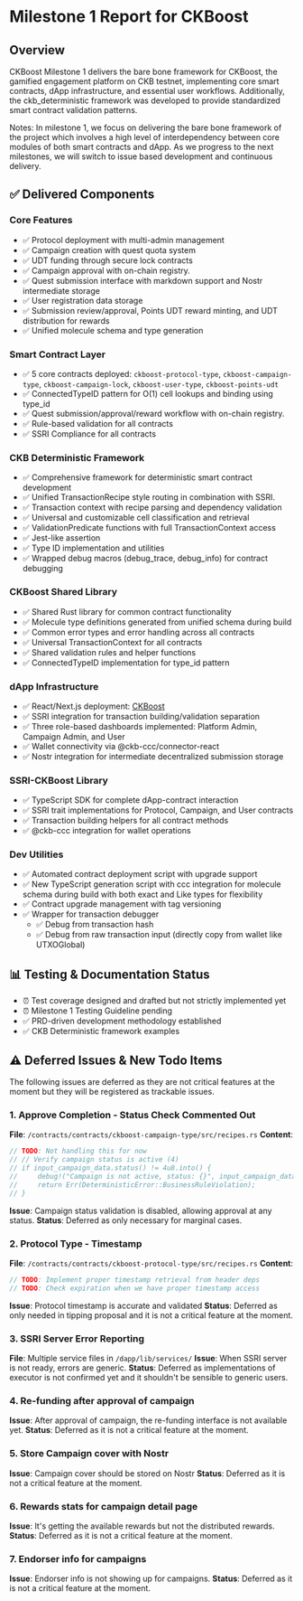 # Milestone 1 Report for CKBoost

## Overview

CKBoost Milestone 1 delivers the bare bone framework for CKBoost, the gamified engagement platform on CKB testnet, implementing core smart contracts, dApp infrastructure, and essential user workflows. Additionally, the ckb_deterministic framework was developed to provide standardized smart contract validation patterns.

Notes: In milestone 1, we focus on delivering the bare bone framework of the project which involves a high level of interdependency between core modules of both smart contracts and dApp. As we progress to the next milestones, we will switch to issue based development and continuous delivery.

## ✅ Delivered Components

### Core Features

- ✅ Protocol deployment with multi-admin management
- ✅ Campaign creation with quest quota system
- ✅ UDT funding through secure lock contracts
- ✅ Campaign approval with on-chain registry.
- ✅ Quest submission interface with markdown support and Nostr intermediate storage
- ✅ User registration data storage
- ✅ Submission review/approval, Points UDT reward minting, and UDT distribution for rewards
- ✅ Unified molecule schema and type generation

### Smart Contract Layer

- ✅ 5 core contracts deployed: `ckboost-protocol-type`, `ckboost-campaign-type`, `ckboost-campaign-lock`, `ckboost-user-type`, `ckboost-points-udt`
- ✅ ConnectedTypeID pattern for O(1) cell lookups and binding using type_id
- ✅ Quest submission/approval/reward workflow with on-chain registry.
- ✅ Rule-based validation for all contracts
- ✅ SSRI Compliance for all contracts

### CKB Deterministic Framework

- ✅ Comprehensive framework for deterministic smart contract development
- ✅ Unified TransactionRecipe style routing in combination with SSRI.
- ✅ Transaction context with recipe parsing and dependency validation
- ✅ Universal and customizable cell classification and retrieval
- ✅ ValidationPredicate functions with full TransactionContext access
- ✅ Jest-like assertion
- ✅ Type ID implementation and utilities
- ✅ Wrapped debug macros (debug_trace, debug_info) for contract debugging

### CKBoost Shared Library

- ✅ Shared Rust library for common contract functionality
- ✅ Molecule type definitions generated from unified schema during build
- ✅ Common error types and error handling across all contracts
- ✅ Universal TransactionContext for all contracts
- ✅ Shared validation rules and helper functions
- ✅ ConnectedTypeID implementation for type_id pattern

### dApp Infrastructure

- ✅ React/Next.js deployment: [CKBoost](https://ckboost.netlify.app/)
- ✅ SSRI integration for transaction building/validation separation
- ✅ Three role-based dashboards implemented: Platform Admin, Campaign Admin, and User
- ✅ Wallet connectivity via @ckb-ccc/connector-react
- ✅ Nostr integration for intermediate decentralized submission storage

### SSRI-CKBoost Library

- ✅ TypeScript SDK for complete dApp-contract interaction
- ✅ SSRI trait implementations for Protocol, Campaign, and User contracts
- ✅ Transaction building helpers for all contract methods
- ✅ @ckb-ccc integration for wallet operations

### Dev Utilities

- ✅ Automated contract deployment script with upgrade support
- ✅ New TypeScript generation script with ccc integration for molecule schema during build with both exact and Like types for flexibility
- ✅ Contract upgrade management with tag versioning
- ✅ Wrapper for transaction debugger
  - ✅ Debug from transaction hash
  - ✅ Debug from raw transaction input (directly copy from wallet like UTXOGlobal)

## 📊 Testing & Documentation Status

- ⏰ Test coverage designed and drafted but not strictly implemented yet
- ⏰ Milestone 1 Testing Guideline pending
- ✅ PRD-driven development methodology established
- ✅ CKB Deterministic framework examples

## ⚠️ Deferred Issues & New Todo Items

The following issues are deferred as they are not critical features at the moment but they will be registered as trackable issues.

### 1. Approve Completion - Status Check Commented Out

**File**: `/contracts/contracts/ckboost-campaign-type/src/recipes.rs`
**Content**:

```rust
// TODO: Not handling this for now
// // Verify campaign status is active (4)
// if input_campaign_data.status() != 4u8.into() {
//     debug!("Campaign is not active, status: {}", input_campaign_data.status());
//     return Err(DeterministicError::BusinessRuleViolation);
// }
```

**Issue**: Campaign status validation is disabled, allowing approval at any status.
**Status**: Deferred as only necessary for marginal cases.

### 2. Protocol Type - Timestamp

**File**: `/contracts/contracts/ckboost-protocol-type/src/recipes.rs`
**Content**:

```rust
// TODO: Implement proper timestamp retrieval from header deps
// TODO: Check expiration when we have proper timestamp access
```

**Issue**: Protocol timestamp is accurate and validated
**Status**: Deferred as only needed in tipping proposal and it is not a critical feature at the moment.

### 3. SSRI Server Error Reporting

**File**: Multiple service files in `/dapp/lib/services/`
**Issue**: When SSRI server is not ready, errors are generic.
**Status**: Deferred as implementations of executor is not confirmed yet and it shouldn't be sensible to generic users.

### 4. Re-funding after approval of campaign

**Issue**: After approval of campaign, the re-funding interface is not available yet.
**Status**: Deferred as it is not a critical feature at the moment.

### 5. Store Campaign cover with Nostr

**Issue**: Campaign cover should be stored on Nostr
**Status**: Deferred as it is not a critical feature at the moment.

### 6. Rewards stats for campaign detail page

**Issue**: It's getting the available rewards but not the distributed rewards.
**Status**: Deferred as it is not a critical feature at the moment.

### 7. Endorser info for campaigns

**Issue**: Endorser info is not showing up for campaigns.
**Status**: Deferred as it is not a critical feature at the moment.